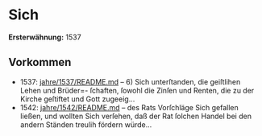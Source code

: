 # Sich

**Ersterwähnung:** 1537

## Vorkommen
- 1537: [jahre/1537/README.md](../jahre/1537/README.md) – 6) Sich unterſtanden, die geiſtlihen Lehen und Brüder=-
ſchaften, ſowohl die Zinſen und Renten, die zu der Kirche
geſtiftet und Gott zugeeig...
- 1542: [jahre/1542/README.md](../jahre/1542/README.md) – des Rats Vorſchläge Sich gefallen ließen, und wollten
Sich verſehen, daß der Rat ſolchen Handel bei den andern
Ständen treulih fördern würde...
